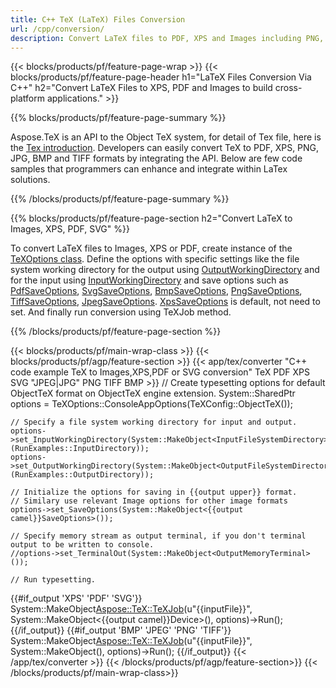 ```yaml
---
title: C++ TeX (LaTeX) Files Conversion
url: /cpp/conversion/
description: Convert LaTeX files to PDF, XPS and Images including PNG, JPEG, TIFF, BMP with few lines of C++ code.
---
```


{{< blocks/products/pf/feature-page-wrap >}}
{{< blocks/products/pf/feature-page-header h1="LaTeX Files Conversion Via C++" h2="Convert LaTeX Files to XPS, PDF and Images to build cross-platform applications." >}}

{{% blocks/products/pf/feature-page-summary %}}


Aspose.TeX is an API to the Object TeX system, for detail of Tex file, here is the [Tex introduction](https://docs.aspose.com/tex/net/what-is-tex/). Developers can easily convert TeX to PDF, XPS, PNG, JPG, BMP and TIFF formats by integrating the API. Below are few code samples that programmers can enhance and integrate within LaTex solutions.



{{% /blocks/products/pf/feature-page-summary  %}}

{{% blocks/products/pf/feature-page-section  h2="Convert LaTeX to Images, XPS, PDF, SVG" %}}

To convert LaTeX files to Images, XPS or PDF, create instance of the [TeXOptions class](https://apireference.aspose.com/tex/net/aspose.tex/texoptions). 
Define the options with specific settings like the file system working directory for the output using 
[OutputWorkingDirectory](https://reference.aspose.com/tex/net/aspose.tex/texoptions/outputworkingdirectory/) 
and for the input using 
[InputWorkingDirectory](https://reference.aspose.com/tex/net/aspose.tex/texoptions/inputworkingdirectory/) 
and save options such as 
[PdfSaveOptions](https://apireference.aspose.com/tex/net/aspose.tex.presentation.pdf/pdfsaveoptions), 
[SvgSaveOptions](https://apireference.aspose.com/tex/net/aspose.tex.presentation.svg/svgsaveoptions), 
[BmpSaveOptions](https://apireference.aspose.com/tex/net/aspose.tex.presentation.image/bmpsaveoptions), 
[PngSaveOptions](https://apireference.aspose.com/tex/net/aspose.tex.presentation.image/pngsaveoptions), 
[TiffSaveOptions](https://apireference.aspose.com/tex/net/aspose.tex.presentation.image/tiffsaveoptions),
[JpegSaveOptions](https://apireference.aspose.com/tex/net/aspose.tex.presentation.image/jpegsaveoptions). 
[XpsSaveOptions](https://apireference.aspose.com/tex/net/aspose.tex.presentation.xps/xpssaveoptions) is default, not need to set.
And finally run conversion using TeXJob method.

{{% /blocks/products/pf/feature-page-section %}}

{{< blocks/products/pf/main-wrap-class >}}
{{< blocks/products/pf/agp/feature-section >}}
{{< app/tex/converter "C++ code example TeX to Images,XPS,PDF or SVG conversion" TeX PDF XPS SVG "JPEG|JPG" PNG TIFF BMP >}}
    // Create typesetting options for default ObjectTeX format on ObjectTeX engine extension.
    System::SharedPtr<TeXOptions> options = TeXOptions::ConsoleAppOptions(TeXConfig::ObjectTeX());

    // Specify a file system working directory for input and output.
    options->set_InputWorkingDirectory(System::MakeObject<InputFileSystemDirectory>(RunExamples::InputDirectory));
    options->set_OutputWorkingDirectory(System::MakeObject<OutputFileSystemDirectory>(RunExamples::OutputDirectory));

    // Initialize the options for saving in {{output upper}} format. 
    // Similary use relevant Image options for other image formats
    options->set_SaveOptions(System::MakeObject<{{output camel}}SaveOptions>());

    // Specify memory stream as output terminal, if you don't terminal output to be written to console.
    //options->set_TerminalOut(System::MakeObject<OutputMemoryTerminal>());

    // Run typesetting.
{{#if_output 'XPS' 'PDF' 'SVG'}}
    System::MakeObject<Aspose::TeX::TeXJob>(u"{{inputFile}}", System::MakeObject<{{output camel}}Device>(), options)->Run();
{{/if_output}}
{{#if_output 'BMP' 'JPEG' 'PNG' 'TIFF'}}
    System::MakeObject<Aspose::TeX::TeXJob>(u"{{inputFile}}", System::MakeObject<ImageDevice>(), options)->Run();
{{/if_output}}
{{< /app/tex/converter >}}
{{< /blocks/products/pf/agp/feature-section>}}
{{< /blocks/products/pf/main-wrap-class>}}


